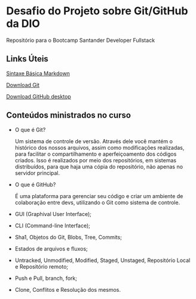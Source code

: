 # Desafio do Projeto sobre Git/GitHub da DIO

   Repositório para o Bootcamp Santander Developer Fullstack

## Links Úteis

[Sintaxe Básica Markdown](https://markdown.net.br/sintaxe-basica/)

[Download Git](https://git-scm.com/downloadshttps://git-scm.com/downloads)

[Download GitHub desktop](https://desktop.github.com/)

## Conteúdos ministrados no curso

- O que é Git? 
  
  Um sistema de controle de versão. Através dele você mantém o histórico dos nossos arquivos, assim como modificações realizadas, para facilitar o compartilhamento e aperfeiçoamento dos códigos criados. Isso é realizados por meio dos repositórios, em sistemas distribuídos, para que haja uma cópia do repositório, não apenas no servidor principal.

- O que é GitHub?
  
   É uma plataforma para gerenciar seu código e criar um ambiente de colaboração entre devs, utilizando o Git como sistema de controle.

- GUI (Graphival User Interface);

- CLI (Command-line Interface);

- Sha1, Objetos do Git, Blobs, Tree, Commits;

- Estados de arquivos e fluxos;

- Untracked, Unmodified, Modified, Staged, Unstaged, Repositório Local e Repositório remoto;

- Push e Pull, branch, fork;

- Clone, Conflitos e Resolução dos mesmos.
